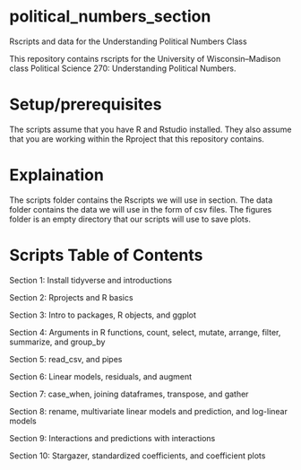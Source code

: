 # political_numbers_section
Rscripts and data for the Understanding Political Numbers Class

This repository contains rscripts for the University of Wisconsin–Madison class Political Science 270: Understanding Political Numbers.

# Setup/prerequisites
The scripts assume that you have R and Rstudio installed. They also assume that you are working within the Rproject that this repository contains.

# Explaination
The scripts folder contains the Rscripts we will use in section. The data folder contains the data we will use in the form of csv files. The figures folder is an empty directory that our scripts will use to save plots.

# Scripts Table of Contents

Section 1: Install tidyverse and introductions

Section 2: Rprojects and R basics

Section 3: Intro to packages, R objects, and ggplot

Section 4: Arguments in R functions, count, select, mutate, arrange, filter, summarize, and group_by

Section 5: read_csv, and pipes

Section 6: Linear models, residuals, and augment

Section 7: case_when, joining dataframes, transpose, and gather

Section 8: rename, multivariate linear models and prediction, and log-linear models

Section 9: Interactions and predictions with interactions

Section 10: Stargazer, standardized coefficients, and coefficient plots
